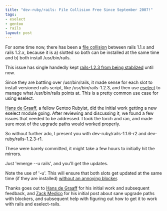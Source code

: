 ```yaml
--- 
title: "dev-ruby/rails: File Collision Free Since September 2007!"
tags: 
- eselect
- gentoo
- rails
layout: post
---
```

For some time now, there has been a [file collision](https://bugs.gentoo.org/show_bug.cgi?id=156092) between rails 1.1.x and rails 1.2.x, because it is a) slotted so both can be installed at the same time and b) both install /usr/bin/rails.

This issue has single handedly kept [rails-1.2.3 from being stablized](https://bugs.gentoo.org/show_bug.cgi?id=177209) until now.

Since they are battling over /usr/bin/rails, it made sense for each slot to install versioned rails script, like /usr/bin/rails-1.2.3, and then use [eselect](http://www.gentoo.org/proj/en/eselect/) to manage what /usr/bin/rails points at. This is a pretty common use case for using eselect.

[Hans de Graaff](http://moving-innovations.com/blog/), a fellow Gentoo Rubyist, did the initial work getting a new eselect module going. After reviewing and discussing it, we found a few issues that needed to be addressed. I took the torch and ran, and made sure most of the upgrade paths would worked properly.

So without further ado, I present you with dev-ruby/rails-1.1.6-r2 and dev-ruby/rails-1.2.3-r1.

These were barely committed, it might take a few hours to initially hit the mirrors.

Just 'emerge --u rails', and you'll get the updates.

Note the use of '-u'. This will ensure that both slots get updated at the same time (if they are installed) [without an annoying blocker](http://planet.gentoo.org/developers/zmedico/2007/08/19/using_blockers_to_adjust_merge_order).

Thanks goes out to [Hans de Graaff](http://moving-innovations.com/blog/) for his initial work and subsequent feedback, and [Zack Medico](http://planet.gentoo.org/developers/zmedico.php) for his initial post about sane upgrade paths with blockers, and subsequent help with figuring out how to get it to work with rails and eselect-rails.
